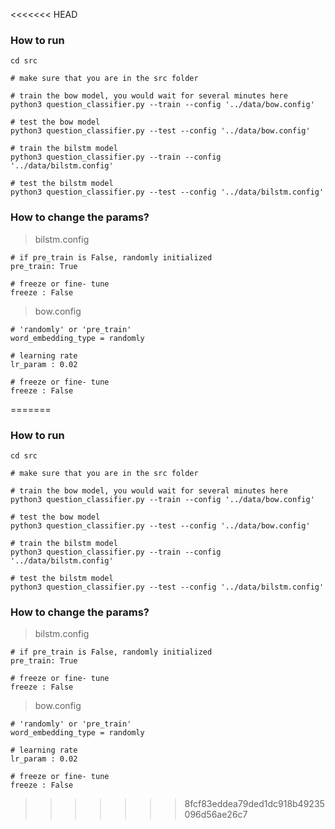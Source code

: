 <<<<<<< HEAD
### How to run

```shell
cd src

# make sure that you are in the src folder

# train the bow model, you would wait for several minutes here 
python3 question_classifier.py --train --config '../data/bow.config'

# test the bow model
python3 question_classifier.py --test --config '../data/bow.config'

# train the bilstm model
python3 question_classifier.py --train --config '../data/bilstm.config'

# test the bilstm model
python3 question_classifier.py --test --config '../data/bilstm.config'
```



### How to change the params?

> bilstm.config

```shell
# if pre_train is False, randomly initialized
pre_train: True

# freeze or fine- tune 
freeze : False
```



> bow.config

```shell
# 'randomly' or 'pre_train'
word_embedding_type = randomly

# learning rate
lr_param : 0.02

# freeze or fine- tune 
freeze : False
```

=======
### How to run

```shell
cd src

# make sure that you are in the src folder

# train the bow model, you would wait for several minutes here 
python3 question_classifier.py --train --config '../data/bow.config'

# test the bow model
python3 question_classifier.py --test --config '../data/bow.config'

# train the bilstm model
python3 question_classifier.py --train --config '../data/bilstm.config'

# test the bilstm model
python3 question_classifier.py --test --config '../data/bilstm.config'
```



### How to change the params?

> bilstm.config

```shell
# if pre_train is False, randomly initialized
pre_train: True

# freeze or fine- tune 
freeze : False
```



> bow.config

```shell
# 'randomly' or 'pre_train'
word_embedding_type = randomly

# learning rate
lr_param : 0.02

# freeze or fine- tune 
freeze : False
```

>>>>>>> 8fcf83eddea79ded1dc918b49235096d56ae26c7
